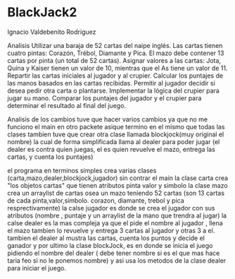# BlackJack2

Ignacio Valdebenito Rodriguez

Analisis
Utilizar una baraja de 52 cartas del naipe inglés.
Las cartas tienen cuatro pintas: Corazón, Trébol, Diamante y Pica.
El mazo debe contener 13 cartas por pinta (un total de 52 cartas).
Asignar valores a las cartas: Jota, Quina y Kaiser tienen un valor de 10, mientras que el As tiene un valor de 11.
Repartir las cartas iniciales al jugador y al crupier.
Calcular los puntajes de las manos basados en las cartas recibidas.
Permitir al jugador decidir si desea pedir otra carta o plantarse.
Implementar la lógica del crupier para jugar su mano.
Comparar los puntajes del jugador y el crupier para determinar el resultado al final del juego.





Analisis de los cambios
tuve que hacer varios cambios ya que no me funciono el main en otro packete asique termino en el mismo que todas las clases
tambien tuve que crear otra clase llamada blockjock(muy original el nombre) la cual de forma simplificada llama al dealer para poder jugar
(el dealer es contra quien juegas, el es quien revuelve el mazo, entrega las cartas, y cuenta los puntajes)

el programa en terminos simples
crea varias clases (carta,mazo,dealer,blockjock,jugador) sin contrar el main
la clase carta crea "los objetos cartas" que tienen atributos pinta valor y simbolo
la clase mazo  crea un arraylist de cartas osea un mazo teniendo 52 cartas (son 13 cartas de cada pinta,valor,simbolo. corazon, diamante, trebol y pica resprectivamente)
la calse jugador es donde se crea el jugador con sus atributos (nombre , puntaje y un arraylist de la mano que trendra al jugar)
la calse dealer es la mas compleja ya que el pide el nombre al jugador , llena el mazo tambien lo revuelve y entrega 3 cartas al jugador y otras 3 a el.
tambien el dealer al mustra las cartas, cuenta los puntos y decide el ganador
y por ultimo la clase blockJock, es en donde se inicia el juego pidiendo el nombre del dealer ( debe tener nombre si es el que mas hace taria feo si no le ponemos nombre) y asi usa los metodos de la clase dealer para iniciar el juego.
